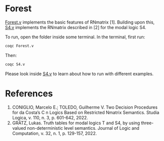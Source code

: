 # Forest

[Forest.v](Forest.v) implements the basic features of RNmatrix [1]. Building upon this, [S4.v](S4.v) implements the RNmatrix described in [2] for the modal logic S4.

To run, open the folder inside some terminal.  In the terminal, first run:

```bash
coqc Forest.v
```

Then:

```bash
coqc S4.v
```

Please look inside [S4.v](S4.v) to learn about how to run with different examples.

# References

1. CONIGLIO, Marcelo E.; TOLEDO, Guilherme V. Two Decision Procedures for da Costa’s C n Logics Based on Restricted Nmatrix Semantics. Studia Logica, v. 110, n. 3, p. 601-642, 2022.
2. GRÄTZ, Lukas. Truth tables for modal logics T and S4, by using three-valued non-deterministic level semantics. Journal of Logic and Computation, v. 32, n. 1, p. 129-157, 2022.
